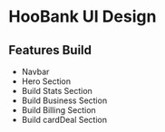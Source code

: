 # HooBank UI Design

## Features Build
 - Navbar
 - Hero Section
 - Build Stats Section
 - Build Business Section
 - Build Billing Section
 - Build cardDeal Section

 